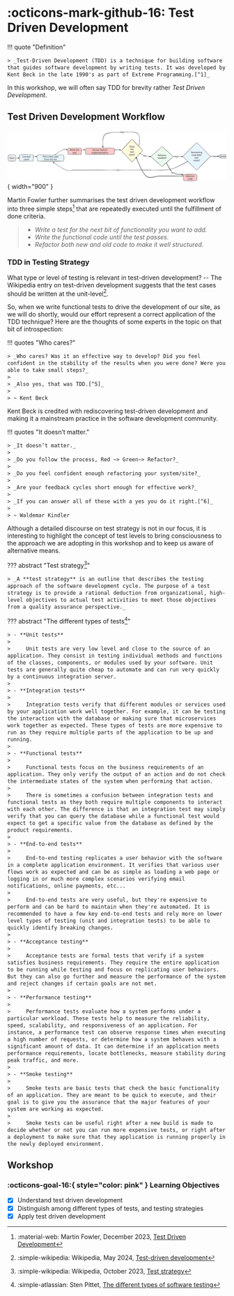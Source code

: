# :octicons-mark-github-16: Test Driven Development

<!-- markdownlint-disable MD033 -->

!!! quote "Definition"

    > _Test-Driven Development (TDD) is a technique for building software that guides software development by writing tests. It was developed by Kent Beck in the late 1990's as part of Extreme Programming.[^1]_

In this workshop, we will often say TDD for brevity rather _Test Driven Development_.

## Test Driven Development Workflow

![SVG image of Test Driven Development workflow](./tdd.excalidraw.svg){ width="900" }

Martin Fowler further summarises the test driven development workflow into three simple steps[^1] that are repeatedly executed until the fulfillment of done criteria.

> - _Write a test for the next bit of functionality you want to add._
> - _Write the functional code until the test passes._
> - _Refactor both new and old code to make it well structured._

### TDD in Testing Strategy

What type or level of testing is relevant in test-driven development? -- The Wikipedia entry on test-driven development suggests that the test cases should be written at the unit-level[^2].

So, when we write functional tests to drive the development of our site, as we will do shortly, would our effort represent a correct application of the TDD technique? Here are the thoughts of some experts in the topic on that bit of introspection:

!!! quotes "Who cares?"

    > _Who cares? Was it an effective way to develop? Did you feel confident in the stability of the results when you were done? Were you able to take small steps?_
    >
    > _Also yes, that was TDD.[^5]_
    >
    > ~ Kent Beck

Kent Beck is credited with rediscovering test-driven development and making it a mainstream practice in the software development community.

!!! quotes "It doesn’t matter."

    > _It doesn’t matter._
    >
    > _Do you follow the process, Red ~> Green~> Refactor?_
    >
    > _Do you feel confident enough refactoring your system/site?_
    >
    > _Are your feedback cycles short enough for effective work?_
    >
    > _If you can answer all of these with a yes you do it right.[^6]_
    >
    > ~ Waldemar Kindler

Although a detailed discourse on test strategy is not in our focus, it is interesting to highlight the concept of test levels to bring consciousness to the approach we are adopting in this workshop and to keep us aware of alternative means.

??? abstract "Test strategy[^3]"

    > _A **test strategy** is an outline that describes the testing approach of the software development cycle. The purpose of a test strategy is to provide a rational deduction from organizational, high-level objectives to actual test activities to meet those objectives from a quality assurance perspective._

??? abstract "The different types of tests[^4]"

    > - **Unit tests**
    >
    >     Unit tests are very low level and close to the source of an application. They consist in testing individual methods and functions of the classes, components, or modules used by your software. Unit tests are generally quite cheap to automate and can run very quickly by a continuous integration server.
    >
    > - **Integration tests**
    >
    >     Integration tests verify that different modules or services used by your application work well together. For example, it can be testing the interaction with the database or making sure that microservices work together as expected. These types of tests are more expensive to run as they require multiple parts of the application to be up and running.
    >
    > - **Functional tests**
    >
    >     Functional tests focus on the business requirements of an application. They only verify the output of an action and do not check the intermediate states of the system when performing that action.
    >
    >     There is sometimes a confusion between integration tests and functional tests as they both require multiple components to interact with each other. The difference is that an integration test may simply verify that you can query the database while a functional test would expect to get a specific value from the database as defined by the product requirements.
    >
    > - **End-to-end tests**
    >
    >     End-to-end testing replicates a user behavior with the software in a complete application environment. It verifies that various user flows work as expected and can be as simple as loading a web page or logging in or much more complex scenarios verifying email notifications, online payments, etc...
    >
    >     End-to-end tests are very useful, but they're expensive to perform and can be hard to maintain when they're automated. It is recommended to have a few key end-to-end tests and rely more on lower level types of testing (unit and integration tests) to be able to quickly identify breaking changes.
    >
    > - **Acceptance testing**
    >
    >     Acceptance tests are formal tests that verify if a system satisfies business requirements. They require the entire application to be running while testing and focus on replicating user behaviors. But they can also go further and measure the performance of the system and reject changes if certain goals are not met.
    >
    > - **Performance testing**
    >
    >     Performance tests evaluate how a system performs under a particular workload. These tests help to measure the reliability, speed, scalability, and responsiveness of an application. For instance, a performance test can observe response times when executing a high number of requests, or determine how a system behaves with a significant amount of data. It can determine if an application meets performance requirements, locate bottlenecks, measure stability during peak traffic, and more.
    >
    > - **Smoke testing**
    >
    >     Smoke tests are basic tests that check the basic functionality of an application. They are meant to be quick to execute, and their goal is to give you the assurance that the major features of your system are working as expected.
    >
    >     Smoke tests can be useful right after a new build is made to decide whether or not you can run more expensive tests, or right after a deployment to make sure that they application is running properly in the newly deployed environment.

## Workshop

### :octicons-goal-16:{ style="color: pink" } Learning Objectives

- [x] Understand test driven development
- [x] Distinguish among different types of tests, and testing strategies
- [x] Apply test driven development

[^1]: :material-web: Martin Fowler, December 2023, [Test Driven Development](https://martinfowler.com/bliki/TestDrivenDevelopment.html)
[^2]: :simple-wikipedia: Wikipedia, May 2024, [Test-driven development](https://en.wikipedia.org/wiki/Test-driven_development)
[^3]: :simple-wikipedia: Wikipedia, October 2023, [Test strategy](https://en.wikipedia.org/wiki/Test_strategy)
[^4]: :simple-atlassian: Sten Pittet, [The different types of software testing](https://www.atlassian.com/continuous-delivery/software-testing/types-of-software-testing)
[^5]: :simple-x: Post by @igwejk, [Does any test count or just unit tests?](https://x.com/KentBeck/status/1795518645113933905)
[^6]: :simple-x: Post by @igwejk, [Is TDD actually unit test driven?](https://x.com/WaldemarKindler/status/1795211502787375285)
